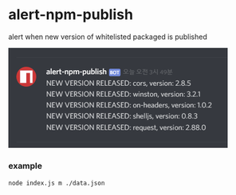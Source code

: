# alert-npm-publish

alert when new version of whitelisted packaged is published

![Screenshot](example.PNG)

### example

```
node index.js m ./data.json
```
